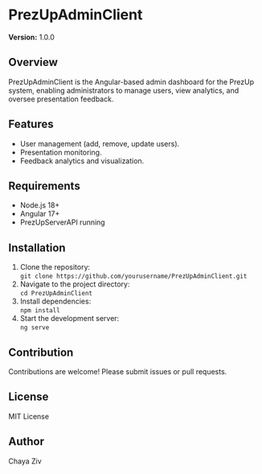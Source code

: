 
# PrezUpAdminClient  

**Version:** 1.0.0  

## Overview  
PrezUpAdminClient is the Angular-based admin dashboard for the PrezUp system, enabling administrators to manage users, view analytics, and oversee presentation feedback.  

## Features  
- User management (add, remove, update users).  
- Presentation monitoring.  
- Feedback analytics and visualization.  

## Requirements  
- Node.js 18+  
- Angular 17+  
- PrezUpServerAPI running  

## Installation  
1. Clone the repository:  
   `git clone https://github.com/yourusername/PrezUpAdminClient.git`  
2. Navigate to the project directory:  
   `cd PrezUpAdminClient`  
3. Install dependencies:  
   `npm install`  
4. Start the development server:  
   `ng serve`  

## Contribution  
Contributions are welcome! Please submit issues or pull requests.  

## License  
MIT License  

## Author  
Chaya Ziv

